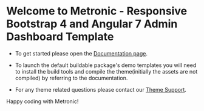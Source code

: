 # Welcome to Metronic - Responsive Bootstrap 4 and Angular 7 Admin Dashboard Template

- To get started please open the [Documentation page](//keenthemes.com/metronic/?page=docs).

- To launch the default buildable package's demo templates you will need to install the build tools
  and compile the theme(initially the assets are not compiled) by referring to the documentation.

- For any theme related questions please contact our [Theme Support](//keenthemes.com/theme-support/).

Happy coding with Metronic!
